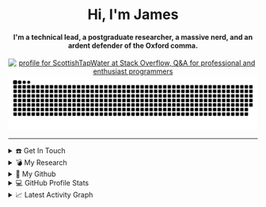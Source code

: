 <div align="center">
<h1 align="center">Hi, I'm James</h1>
<h4 align="center">I'm a technical lead, a postgraduate researcher, a massive nerd, and an ardent defender of the Oxford comma.</h4>
  <a align="center" href="https://stackoverflow.com/users/4700841/scottishtapwater"><img src="https://stackoverflow.com/users/flair/4700841.png?theme=dark" width="208" height="58" alt="profile for ScottishTapWater at Stack Overflow, Q&amp;A for professional and enthusiast programmers" title="profile for ScottishTapWater at Stack Overflow, Q&amp;A for professional and enthusiast programmers"></a>
</div>

<div align="center">
  <img  src="https://github.com/1999AZZAR/1999AZZAR/blob/main/resources/img/grid-snake.svg" alt="snake" />
</div>

<div>

</div>

-----
<details>
  <summary>☎️ Get In Touch</summary>
<div>
  <samp>
    <h2 align="center">Here's Where You Can Find Me</h2>
    <p align="center">
      <br/>
      <a href="https://www.linkedin.com/in/jswhughes/" target="blank"><img align="center"
         src="https://img.shields.io/badge/linkedin-%231DA1F2.svg?style=for-the-badge&logo=linkedin&logoColor=white"
         alt="jswhughes" height="30"/></a>
      <a href="https://www.researchgate.net/profile/James-Hughes-40" target="blank"><img align="center" src="https://img.shields.io/badge/ResearchGate-00CCBB?style=for-the-badge&logo=ResearchGate&logoColor=white" alt="research gate" height="30"/></a>
    </p>
  </samp>
</div>
</details>

<details>
  <summary>💣 My Research</summary>
<div>
<samp>
<h2 align="center">At What Point Does a Scientist Become "Mad"?</h2>
 <p align="center">
  Well... It's early days still   
 </p>

 </samp>
</div>
</details>

<details>
  <summary>📎 My Github</summary>
<div>
<samp>
<h2 align="center">What Are You Even Looking For?</h2>
 <p align="center">
  <a href="github.com/hughesjs" target="blank"><img align="center" 
     src="https://komarev.com/ghpvc/?username=hughesjs&style=for-the-badge&label=PROFILE+VIEWS" height="25"
     alt="views count" /></a>   
 <img align="center"
 src="https://raw.githubusercontent.com/hughesjs/custom-badges/master/made-in/made-in-scotland.svg" height="25"
         alt="Made In Scotland" />      
 <img align="center"
 src="https://forthebadge.com/images/badges/built-with-science.svg" height="25"
 alt="Built With Science" /> 
   
  </p>

 </samp>
</div>
</details>
  
<details> 
  <summary>💻 GitHub Profile Stats</summary>
  <div>
  <samp>
    <h2 align="center">Pump The Stock</h2>
      <br/>
    <details open>
  <summary><h3>Languages</h3></summary>
            <p align="center">
        <a href="https://github.com/hughesjs/">
          <img src="https://github-readme-stats.vercel.app/api/top-langs/?username=hughesjs&langs_count=6&theme=gruvbox&layout=compact&hide_border=true"
          alt="hughesjs :: overall Top Langs " /></a>
      </p>
        <p align="center">
          <a href="https://github.com/hughesjs/">
          <img width="45%" src="https://github-profile-summary-cards.vercel.app/api/cards/repos-per-language?username=hughesjs&theme=gruvbox&layout=compact&hide_border=true"
          alt="hughesjs :: Top Langs by repo" />
          <img width="45%" src="https://github-profile-summary-cards.vercel.app/api/cards/most-commit-language?username=hughesjs&theme=gruvbox&layout=compact&hide_border=true"
          alt="hughesjs :: Top Langs by commit" />
          </a>
        </p>
</details>
    <details open>
  <summary><h3>Contributions</h3></summary>
        <p align="center">
          <a href="https://github.com/hughesjs/">
          <img width="49.5%" src="https://github-readme-stats.vercel.app/api?username=hughesjs&show_icons=true&theme=gruvbox&hide_border=true" />
          <img width="49.5%" src="https://github-readme-streak-stats.herokuapp.com/?user=hughesjs&theme=gruvbox&hide_border=true" />
          </a>
       </p>
     <br>
     </samp>
  </div>    
</details>

<details>
  <summary>📈 Latest Activity Graph</summary>
  <samp>
  <br/>
  <h2 align="center">Can't Be Slacking Now</h2>
  <img alt="hughesjs's Activity Graph" src="https://github-readme-activity-graph.cyclic.app/graph/?username=hughesjs&bg_color=000&color=fff&line=00E676&point=fff&hide_border=true" />
<br/>
  </samp>
  </details>
